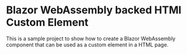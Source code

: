 # Blazor WebAssembly backed HTMl Custom Element

This is a sample project to show how to create a Blazor WebAssembly component that can be used as a custom element in a HTML page.